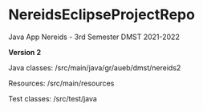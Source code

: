# NereidsEclipseProjectRepo

Java App Nereids - 3rd Semester DMST 2021-2022

**Version 2**

Java classes: /src/main/java/gr/aueb/dmst/nereids2

Resources: /src/main/resources

Test classes: /src/test/java
